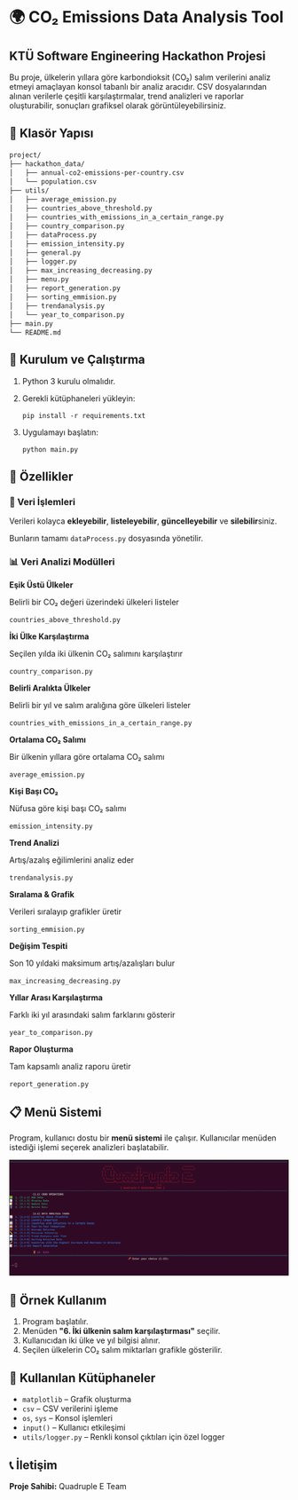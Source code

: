🌍 CO₂ Emissions Data Analysis Tool  
===================================

KTÜ Software Engineering Hackathon Projesi
------------------------

Bu proje, ülkelerin yıllara göre karbondioksit (CO₂) salım verilerini analiz etmeyi amaçlayan konsol tabanlı bir analiz aracıdır. CSV dosyalarından alınan verilerle çeşitli karşılaştırmalar, trend analizleri ve raporlar oluşturabilir, sonuçları grafiksel olarak görüntüleyebilirsiniz.

📁 Klasör Yapısı
----------------

    project/
    ├── hackathon_data/
    │   ├── annual-co2-emissions-per-country.csv
    │   └── population.csv
    ├── utils/
    │   ├── average_emission.py
    │   ├── countries_above_threshold.py
    │   ├── countries_with_emissions_in_a_certain_range.py
    │   ├── country_comparison.py
    │   ├── dataProcess.py
    │   ├── emission_intensity.py
    │   ├── general.py
    │   ├── logger.py
    │   ├── max_increasing_decreasing.py
    │   ├── menu.py
    │   ├── report_generation.py
    │   ├── sorting_emmision.py
    │   ├── trendanalysis.py
    │   └── year_to_comparison.py
    ├── main.py
    └── README.md
    

🚀 Kurulum ve Çalıştırma
------------------------

1.  Python 3 kurulu olmalıdır.
2.  Gerekli kütüphaneleri yükleyin:
    
        pip install -r requirements.txt
    
3.  Uygulamayı başlatın:
    
        python main.py
    

🔧 Özellikler
-------------

### 🔢 Veri İşlemleri

Verileri kolayca **ekleyebilir**, **listeleyebilir**, **güncelleyebilir** ve **silebilir**siniz.

Bunların tamamı `dataProcess.py` dosyasında yönetilir.

### 📊 Veri Analizi Modülleri

**Eşik Üstü Ülkeler**

Belirli bir CO₂ değeri üzerindeki ülkeleri listeler

`countries_above_threshold.py`

**İki Ülke Karşılaştırma**

Seçilen yılda iki ülkenin CO₂ salımını karşılaştırır

`country_comparison.py`

**Belirli Aralıkta Ülkeler**

Belirli bir yıl ve salım aralığına göre ülkeleri listeler

`countries_with_emissions_in_a_certain_range.py`

**Ortalama CO₂ Salımı**

Bir ülkenin yıllara göre ortalama CO₂ salımı

`average_emission.py`

**Kişi Başı CO₂**

Nüfusa göre kişi başı CO₂ salımı

`emission_intensity.py`

**Trend Analizi**

Artış/azalış eğilimlerini analiz eder

`trendanalysis.py`

**Sıralama & Grafik**

Verileri sıralayıp grafikler üretir

`sorting_emmision.py`

**Değişim Tespiti**

Son 10 yıldaki maksimum artış/azalışları bulur

`max_increasing_decreasing.py`

**Yıllar Arası Karşılaştırma**

Farklı iki yıl arasındaki salım farklarını gösterir

`year_to_comparison.py`

**Rapor Oluşturma**

Tam kapsamlı analiz raporu üretir

`report_generation.py`

📋 Menü Sistemi
---------------

Program, kullanıcı dostu bir **menü sistemi** ile çalışır. Kullanıcılar menüden istediği işlemi seçerek analizleri başlatabilir.

![Menü Görseli](img/menu.png)

📘 Örnek Kullanım
-----------------

1.  Program başlatılır.
2.  Menüden **"6. İki ülkenin salım karşılaştırması"** seçilir.
3.  Kullanıcıdan iki ülke ve yıl bilgisi alınır.
4.  Seçilen ülkelerin CO₂ salım miktarları grafikle gösterilir.

🧱 Kullanılan Kütüphaneler
--------------------------

*   `matplotlib` – Grafik oluşturma
*   `csv` – CSV verilerini işleme
*   `os`, `sys` – Konsol işlemleri
*   `input()` – Kullanıcı etkileşimi
*   `utils/logger.py` – Renkli konsol çıktıları için özel logger

📞 İletişim
-----------

**Proje Sahibi:** Quadruple E Team
